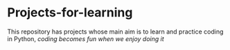 # Projects-for-learning
This repository has projects whose main aim is to learn and practice coding in Python, _coding becomes fun when we enjoy doing it_

